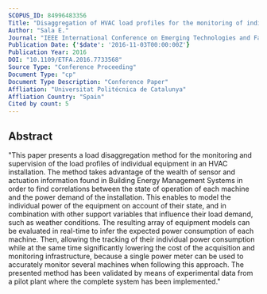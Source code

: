 ```yaml
---
SCOPUS_ID: 84996483356
Title: "Disaggregation of HVAC load profiles for the monitoring of individual equipment"
Author: "Sala E."
Journal: "IEEE International Conference on Emerging Technologies and Factory Automation, ETFA"
Publication Date: {'$date': '2016-11-03T00:00:00Z'}
Publication Year: 2016
DOI: "10.1109/ETFA.2016.7733568"
Source Type: "Conference Proceeding"
Document Type: "cp"
Document Type Description: "Conference Paper"
Affliation: "Universitat Politécnica de Catalunya"
Affliation Country: "Spain"
Cited by count: 5
---
```


## Abstract
"This paper presents a load disaggregation method for the monitoring and supervision of the load profiles of individual equipment in an HVAC installation. The method takes advantage of the wealth of sensor and actuation information found in Building Energy Management Systems in order to find correlations between the state of operation of each machine and the power demand of the installation. This enables to model the individual power of the equipment on account of their state, and in combination with other support variables that influence their load demand, such as weather conditions. The resulting array of equipment models can be evaluated in real-time to infer the expected power consumption of each machine. Then, allowing the tracking of their individual power consumption while at the same time significantly lowering the cost of the acquisition and monitoring infrastructure, because a single power meter can be used to accurately monitor several machines when following this approach. The presented method has been validated by means of experimental data from a pilot plant where the complete system has been implemented."
